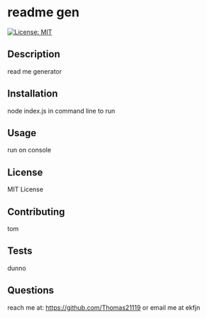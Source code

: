 # readme gen 
[![License: MIT](https://img.shields.io/badge/License-MIT-yellow.svg)](https://opensource.org/licenses/MIT)
## Description
read me generator
## Installation
node index.js in command line to run
## Usage
run on console
## License
MIT License 

## Contributing
tom
## Tests
dunno
## Questions
reach me at: https://github.com/Thomas21119 or email me at ekfjn 
